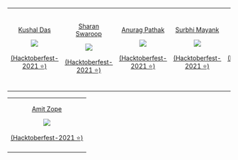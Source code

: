 <!-- DO NOT EDIT THIS SECTION -->
<!-- Just add your Submit your Own portfolio page/ GitHub profiles -->
<!-- ATTENTION if you have such github prifle then add here your profile else no need to add -->

<table width="100%"><tr><td align="center"><p><a href="https://github.com/Kushal997-das">Kushal Das</a></p><img src="https://github.com/Kushal997-das/Hacktoberfest_2021/blob/master/1.%20Beginner%20level/TASK%20%232/Profiles/Kushal997-das.jpg" /><p><a href="https://github.com/Kushal997-das/Hacktoberfest-2021">(Hacktoberfest-2021 ⭐)</a></p></td>
  
<td align="center"><p><a href="https://github.com/S-Swaroop">Sharan Swaroop</a></p><img src="https://github.com/S-Swaroop/Hacktoberfest_2021/blob/master/1.%20Beginner%20level/TASK%20%232/Profiles/S-Swaroop.PNG" /><p><a href="https://github.com/Kushal997-das/Hacktoberfest-2021">(Hacktoberfest-2021 ⭐)</a></p></td>
  
<td align="center"><p><a href="https://github.com/AnuragThePathak">Anurag Pathak</a></p><img src="https://github.com/Kushal997-das/Hacktoberfest_2021/blob/master/1.%20Beginner%20level/TASK%20%232/Profiles/AnuragThePathak.jpg"/><p><a href="https://github.com/Kushal997-das/Hacktoberfest-2021">(Hacktoberfest-2021 ⭐)</a></p></td>
  
<td align="center"><p><a href="https://github.com/surbhi2408">Surbhi Mayank</a></p><img src="https://github.com/surbhi2408/Hacktoberfest_2021/blob/Surbhi/1.%20Beginner%20level/TASK%20%232/Profiles/surbhi2408.jpg"/><p><a href="https://github.com/Kushal997-das/Hacktoberfest-2021">(Hacktoberfest-2021 ⭐)</a></p></td>
 
<td align="center"><p><a href="https://github.com/Eilaluth">Reidho Satria</a></p><img src="https://github.com/Eilaluth/Hacktoberfest-2021/blob/master/1.%20Beginner%20level/TASK%20%232/Profiles/Eilaluth.png"/><p><a href="https://github.com/Kushal997-das/Hacktoberfest-2021">(Hacktoberfest-2021 ⭐)</a></p></td>
  
<td align="center"><p><a href="https://github.com/Debargha-arch">Debargha Mukherjee</a></p><img src="https://github.com/Kushal997-das/Hacktoberfest-2021/blob/92b3e23ee96475061cac4d86dd1c91ac3f3489bf/1.%20Beginner%20level/TASK%20%232/Profiles/DebarghaMukherjee.jpg"><p><a href="https://github.com/Kushal997-das/Hacktoberfest-2021">(Hacktoberfest-2021 ⭐)</a></p></td>
  
<table width="100%"><tr><td align="center"><p><a href="https://github.com/amitsat27">Amit Zope</a></p><img src="https://github.com/amitsat27/Hacktoberfest-2021/blob/master/1.%20Beginner%20level/TASK%20%232/Profiles/AmitZopePhoto.png" />
<p><a href="https://github.com/amitsat27/Hacktoberfest-2021">(Hacktoberfest-2021 ⭐)</a></p></td>


</tr>
</table>
